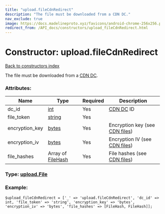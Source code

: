 ```yaml
---
title: "upload.fileCdnRedirect"
description: "The file must be downloaded from a CDN DC."
nav_exclude: true
image: https://docs.madelineproto.xyz/favicons/android-chrome-256x256.png
redirect_from: /API_docs/constructors/upload_fileCdnRedirect.html
---
```

# Constructor: upload.fileCdnRedirect  
[Back to constructors index](/API_docs/constructors/index.html)



The file must be downloaded from a [CDN DC](https://core.telegram.org/cdn).

### Attributes:

| Name     |    Type       | Required | Description |
|----------|---------------|----------|-------------|
|dc\_id|[int](/API_docs/types/int.html) | Yes|[CDN DC](https://core.telegram.org/cdn) ID|
|file\_token|[string](/API_docs/types/string.html) | Yes|
|encryption\_key|[bytes](/API_docs/types/bytes.html) | Yes|Encryption key (see [CDN files](https://core.telegram.org/cdn))|
|encryption\_iv|[bytes](/API_docs/types/bytes.html) | Yes|Encryption IV (see [CDN files](https://core.telegram.org/cdn))|
|file\_hashes|Array of [FileHash](/API_docs/types/FileHash.html) | Yes|File hashes (see [CDN files](https://core.telegram.org/cdn))|



### Type: [upload.File](/API_docs/types/upload.File.html)


### Example:

```
$upload_fileCdnRedirect = ['_' => 'upload.fileCdnRedirect', 'dc_id' => int, 'file_token' => 'string', 'encryption_key' => 'bytes', 'encryption_iv' => 'bytes', 'file_hashes' => [FileHash, FileHash]];
```  
